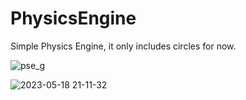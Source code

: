 # PhysicsEngine

Simple Physics Engine, it only includes circles for now.

![pse_g](https://github.com/gokmavisianka/PhysicsEngine/assets/85447383/87eb79ce-03dd-45c5-be0e-800888d7a830)

![2023-05-18 21-11-32](https://github.com/gokmavisianka/PhysicsEngine/assets/85447383/07d8fb52-c2b7-49f5-96c8-35fec6f5b2f9)
